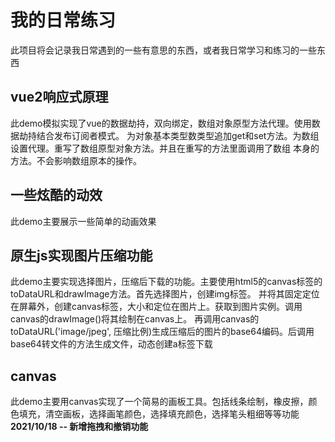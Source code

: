 # 我的日常练习


此项目将会记录我日常遇到的一些有意思的东西，或者我日常学习和练习的一些东西

## vue2响应式原理
此demo模拟实现了vue的数据劫持，双向绑定，数组对象原型方法代理。使用数据劫持结合发布订阅者模式。
为对象基本类型数类型追加get和set方法。为数组设置代理。重写了数组原型对象方法。并且在重写的方法里面调用了数组
本身的方法。不会影响数组原本的操作。

## 一些炫酷的动效
此demo主要展示一些简单的动画效果

## 原生js实现图片压缩功能
此demo主要实现选择图片，压缩后下载的功能。主要使用html5的canvas标签的toDataURL和drawImage方法。首先选择图片，创建img标签。
并将其固定定位在屏幕外，创建canvas标签，大小和定位在图片上。获取到图片实例。调用canvas的drawImage()将其绘制在canvas上。
再调用canvas的toDataURL('image/jpeg', 压缩比例)生成压缩后的图片的base64编码。后调用base64转文件的方法生成文件，动态创建a标签下载
## canvas
此demo主要用canvas实现了一个简易的画板工具。包括线条绘制，橡皮擦，颜色填充，清空画板，选择画笔颜色，选择填充颜色，选择笔头粗细等等功能
**2021/10/18 -- 新增拖拽和撤销功能**

